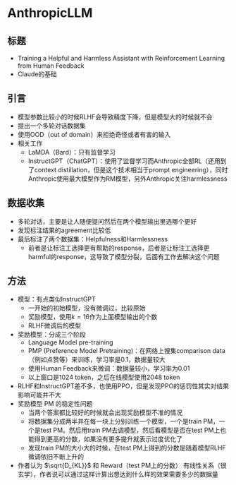 # AnthropicLLM

## 标题

- Training a Helpful and Harmless Assistant with Reinforcement Learning from Human Feedback
- Claude的基础

## 引言

- 模型参数比较小的时候RLHF会导致精度下降，但是模型大的时候就不会
- 提出一个多轮对话数据集
- 使用OOD（out of domain）来拒绝奇怪或者有害的输入
- 相关工作
  - LaMDA（Bard）：只有监督学习
  - InstructGPT（ChatGPT）：使用了监督学习而Anthropic全部RL（还用到了context distillation，但是这个技术相当于prompt engineering），同时Anthropic使用最大模型作为RM模型，另外Anthropic关注harmlessness

## 数据收集

- 多轮对话，主要是让人随便提问然后在两个模型输出里选哪个更好
- 发现标注结果的agreement比较低
- 最后标注了两个数据集：Helpfulness和Harmlessness
  - 前者是让标注工选择更有帮助的response，后者是让标注工选择更harmful的response，这导致了模型分裂，后面有工作去解决这个问题

## 方法

- 模型：有点类似InstructGPT
  - 一开始的初始模型，没有微调过，比较原始
  - 奖励模型，使用$k=16$作为上面模型输出的个数
  - RLHF微调后的模型
- 奖励模型：分成三个阶段
  - Language Model pre-training
  - PMP (Preference Model Pretraining)：在网络上搜集comparison data（例如点赞等）来训练，学习率是0.1，数据量较大
  - 使用Human Feedback来微调：数据量较小，学习率为0.01
  - 以上窗口是1024 token，之后在线模型使用2048 token
- RLHF和InstructGPT差不多，也使用PPO，但是发现PPO的惩罚性其实对结果影响可能并不大
- 奖励模型 PM 的稳定性问题
  - 当两个答案都比较好的时候就会出现奖励模型不准的情况
  - 将数据集分成两半并在每一块上分别训练一个模型，一个是train PM，一个是test PM。然后用train PM去调模型，然后看模型是否在test PM上也能得到更高的分数，如果没有更多提升就表示过度优化了
  - 发现train PM的大小大的时候，在test PM上得到的分数是随着模型RLHF微调依旧不断上升的
- 作者认为 $\sqrt{D_{KL}}$ 和 Reward（test PM上的分数） 有线性关系（很玄学），作者说可以通过这样计算出想达到什么样的效果需要多少的数据量


